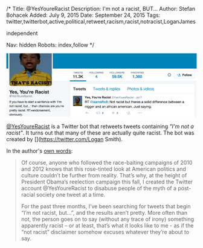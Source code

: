 /*
Title: @YesYoureRacist
Description: I'm not a racist, BUT...
Author: Stefan Bohacek
Added: July 9, 2015
Date: September 24, 2015
Tags: twitter,twitterbot,active,political,retweet,racism,racist,notracist,LoganJames

independent

Nav: hidden
Robots: index,follow
*/

[![](/content/bots/twitterbots/images/YesYoureRacist.png)](https://twitter.com/YesYoureRacist)

[@YesYoureRacist](https://twitter.com/YesYoureRacist) is a Twitter bot that retweets tweets containing _"I'm not a racist"_. It turns out that many of these are actually quite racist. The bot was created by [](https://twitter.com/Logan Smith).

In the author's [own words](http://www.independent.co.uk/voices/comment/yes-youre-racist-the-casual-comments-permeating-twitter-8437127.html):

> Of course, anyone who followed the race-baiting campaigns of 2010 and 2012 knows that this rose-tinted look at American politics and culture couldn’t be further from reality. That’s why, at the height of President Obama’s reelection campaign this fall, I created the Twitter account @YesYoureRacist to disabuse people of the myth of a post-racial society one tweet at a time.
>
>For the past three months, I’ve been searching for tweets that begin “I’m not racist, but...”, and the results aren’t pretty. More often than not, the person goes on to say (without any trace of irony) something apparently racist – or at least, that’s what it looks like to me - as if the “not racist” disclaimer somehow excuses whatever they’re about to say. 
